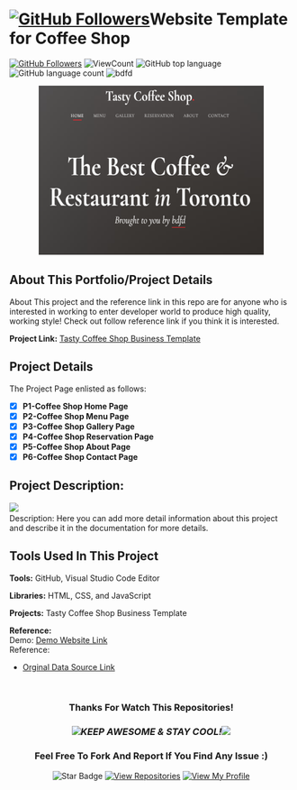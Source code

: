 # <a href="https://github.com/bdfd"><img height=40 src="https://cdn.jsdelivr.net/gh/bdfd/Personal_Image_Repo/4.Stamp/BDFD_Stamp.png" alt="GitHub Followers" /></a>Website Template for Coffee Shop

<a href="https://github.com/bdfd"><img src="https://img.shields.io/github/followers/bdfd?label=Follow%20Me&logo=github" alt="GitHub Followers" /></a>
![ViewCount](https://views.whatilearened.today/views/github/BDFDPortfolio/Website02_CoffeeShop.svg?cache=remove)
![GitHub top language](https://img.shields.io/github/languages/top/BDFDPortfolio/Website02_CoffeeShop?style=flat)
![GitHub language count](https://img.shields.io/github/languages/count/BDFDPortfolio/Website02_CoffeeShop?style=flat)
<img height=20 src="https://cdn.jsdelivr.net/gh/bdfd/Personal_Image_Repo/7.Color-Icon/Status/Finish.svg" alt="bdfd" />

<div align="center">
    <img src="static/images/demo.png" alt="Logo" width="400" height="300">
</div>

## About This Portfolio/Project Details

About This project and the reference link in this repo are for anyone who is interested in working to enter developer world to produce high quality, working style! Check out follow reference link if you think it is interested.

**Project Link:** [Tasty Coffee Shop Business Template](https://bdfdportfolio.tk/Website02_CoffeeShop/)

## Project Details

The Project Page enlisted as follows:

- [x] **P1-Coffee Shop Home Page**
- [x] **P2-Coffee Shop Menu Page**
- [x] **P3-Coffee Shop Gallery Page**
- [x] **P4-Coffee Shop Reservation Page**
- [x] **P5-Coffee Shop About Page**
- [x] **P6-Coffee Shop Contact Page**

## Project Description:

<img height="27" src="https://img.shields.io/badge/Level 1 - Beginner-green.svg?&style=for-the-badge&logo=TheSparksFoundation&logoColor=blue"/>

<br/>
Description: Here you can add more detail information about this project and describe it in the documentation for more details.

## Tools Used In This Project

**Tools:** GitHub, Visual Studio Code Editor

**Libraries:** HTML, CSS, and JavaScript

**Projects:** Tasty Coffee Shop Business Template

**Reference:**  
Demo: <a href="https://bdfdportfolio.tk/Website02_CoffeeShop/">Demo Website Link</a>  
Reference:

- <a href="https://bdfdportfolio.tk/Website02_CoffeeShop/">Orginal Data Source Link</a>

  <br>

<div align="center">

### Thanks For Watch This Repositories!

### <img src="https://media.giphy.com/media/WUlplcMpOCEmTGBtBW/giphy.gif" width="30"><i>KEEP AWESOME & STAY COOL!</i><img src="https://media.giphy.com/media/WUlplcMpOCEmTGBtBW/giphy.gif" width="30">

### Feel Free To Fork And Report If You Find Any Issue :)

![Star Badge](https://img.shields.io/static/v1?label=%F0%9F%8C%9F&message=If%20Useful&style=style=flat&color=BC4E99)
[![View Repositories](https://img.shields.io/badge/View-My_Repositories-blue?logo=GitHub)](https://github.com/bdfd?tab=repositories)
[![View My Profile](https://img.shields.io/badge/View-My_Profile-green?logo=GitHub)](https://github.com/bdfd)

</div>
